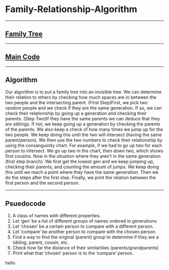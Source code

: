 # Family-Relationship-Algorithm
---
## [Family Tree](https://www.familyecho.com/?p=D7GMC&c=ybfar0kdyj&f=796759587492087536)
---
## [Main Code](https://openprocessing.org/sketch/2268466)
---
## Algorithm
Our algorithm is to put a family tree into an invisible tree. We can determine their relation to others by checking how much spaces are in between the two people and the intersecting parent. (First Step)First, we pick two random people and we check if they are the same generation. If so, we can check their relationship by going up a generation and checking their parents. (Step Two)If they have the same parents we can deduce that they are siblings. If not, we keep going up a generation by checking the parents of the parents. We also keep a check of how many times we jump up for the two people. We keep doing this until the two will intersect (having the same parent/person). We then use the two numbers to check their relationship by using the consanguinity chart. For example, if we had to go up two for each person to intersect. We go up two in the chart, then down two, which shows first cousins. Now in the situation where they aren’t in the same generation (first step branch). We first get the lowest gen and we keep jumping up, checking their parents, and counting the amount of jumps. We keep doing this until we reach a point where they have the same generation. Then we do the steps after the first step. Finally, we print the relation between the first person and the second person.

---
## Psuedocode
1. A class of names with different properties.
2.  Let ‘gen’ be a list of different groups of names ordered in generations
3. Let ‘chosen’ be a certain person to compare with a different person.
4. Let ‘compare’ be another person to compare with the chosen person.
5. Find a way to find the original (parent) group to determine if they are a sibling, parent, cousin, etc.
6. Check how far the distance of their similarities (parents/grandparents)
7. Print what that ‘chosen’ person is to the ‘compare’ person.

hello

